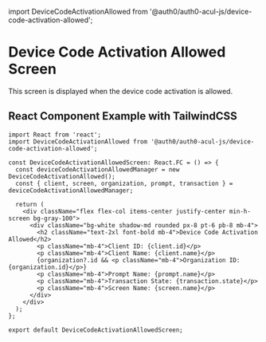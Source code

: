 import DeviceCodeActivationAllowed from '@auth0/auth0-acul-js/device-code-activation-allowed';

# Device Code Activation Allowed Screen

This screen is displayed when the device code activation is allowed.

## React Component Example with TailwindCSS

```tsx
import React from 'react';
import DeviceCodeActivationAllowed from '@auth0/auth0-acul-js/device-code-activation-allowed';

const DeviceCodeActivationAllowedScreen: React.FC = () => {
  const deviceCodeActivationAllowedManager = new DeviceCodeActivationAllowed();
  const { client, screen, organization, prompt, transaction } = deviceCodeActivationAllowedManager;

  return (
    <div className="flex flex-col items-center justify-center min-h-screen bg-gray-100">
      <div className="bg-white shadow-md rounded px-8 pt-6 pb-8 mb-4">
        <h2 className="text-2xl font-bold mb-4">Device Code Activation Allowed</h2>
        <p className="mb-4">Client ID: {client.id}</p>
        <p className="mb-4">Client Name: {client.name}</p>
        {organization?.id && <p className="mb-4">Organization ID: {organization.id}</p>}
        <p className="mb-4">Prompt Name: {prompt.name}</p>
        <p className="mb-4">Transaction State: {transaction.state}</p>
        <p className="mb-4">Screen Name: {screen.name}</p>
      </div>
    </div>
  );
};

export default DeviceCodeActivationAllowedScreen;
```